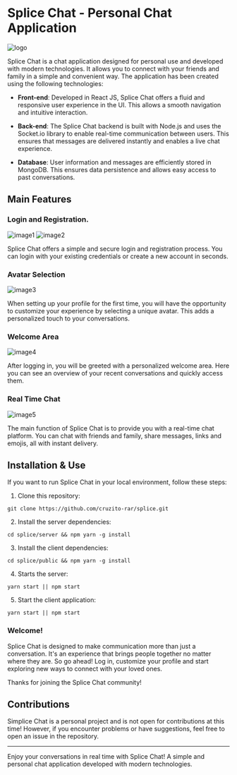 # Splice Chat - Personal Chat Application

![logo](https://github.com/cruzito-rar/splice/assets/54298536/e808a9e9-e60d-443c-aa3e-491493b569d9)

Splice Chat is a chat application designed for personal use and developed with modern technologies. It allows you to connect with your friends and family in a simple and convenient way. The application has been created using the following technologies:

- **Front-end**: Developed in React JS, Splice Chat offers a fluid and responsive user experience in the UI. This allows a smooth navigation and intuitive interaction.

- **Back-end**: The Splice Chat backend is built with Node.js and uses the Socket.io library to enable real-time communication between users. This ensures that messages are delivered instantly and enables a live chat experience.

- **Database**: User information and messages are efficiently stored in MongoDB. This ensures data persistence and allows easy access to past conversations.

## Main Features

### Login and Registration.

![image1](https://github.com/cruzito-rar/splice/assets/54298536/7bced348-071d-4b24-b717-91cf93fdfc4c)
![image2](https://github.com/cruzito-rar/splice/assets/54298536/d5abb1a9-967c-4db4-8164-842d9bd3f5af)

Splice Chat offers a simple and secure login and registration process. You can login with your existing credentials or create a new account in seconds.

### Avatar Selection

![image3](https://github.com/cruzito-rar/splice/assets/54298536/ea64eb2f-938b-40d7-b1e0-86868f5829ac)

When setting up your profile for the first time, you will have the opportunity to customize your experience by selecting a unique avatar. This adds a personalized touch to your conversations.

### Welcome Area

![image4](https://github.com/cruzito-rar/splice/assets/54298536/58e08ced-fc52-4445-8325-f62e3d11d208)

After logging in, you will be greeted with a personalized welcome area. Here you can see an overview of your recent conversations and quickly access them.

### Real Time Chat

![image5](https://github.com/cruzito-rar/splice/assets/54298536/5ccee465-7c7d-4b5c-ac1a-7887340305cd)

The main function of Splice Chat is to provide you with a real-time chat platform. You can chat with friends and family, share messages, links and emojis, all with instant delivery.

## Installation & Use

If you want to run Splice Chat in your local environment, follow these steps:

1. Clone this repository:
```
git clone https://github.com/cruzito-rar/splice.git
```
   
2. Install the server dependencies:
```
cd splice/server && npm yarn -g install
```

3. Install the client dependencies:
```
cd splice/public && npm yarn -g install
```

4. Starts the server:
```
yarn start || npm start
```

5. Start the client application:
```
yarn start || npm start
```

### Welcome!
Splice Chat is designed to make communication more than just a conversation. It's an experience that brings people together no matter where they are. So go ahead! Log in, customize your profile and start exploring new ways to connect with your loved ones.

Thanks for joining the Splice Chat community!

## Contributions

Simplice Chat is a personal project and is not open for contributions at this time! However, if you encounter problems or have suggestions, feel free to open an issue in the repository.

---

Enjoy your conversations in real time with Splice Chat! A simple and personal chat application developed with modern technologies.
